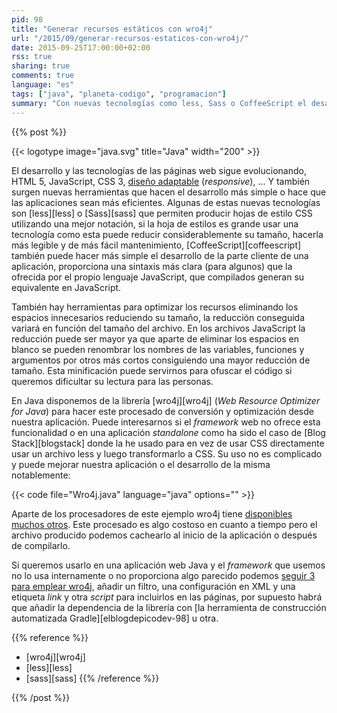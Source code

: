 ```yaml
---
pid: 98
title: "Generar recursos estáticos con wro4j"
url: "/2015/09/generar-recursos-estaticos-con-wro4j/"
date: 2015-09-25T17:00:00+02:00
rss: true
sharing: true
comments: true
language: "es"
tags: ["java", "planeta-codigo", "programacion"]
summary: "Con nuevas tecnologías como less, Sass o CoffeeScript el desarrollo y mantenimiento de una página web medianamente compleja mejora notablemente. Con la librería wro4j en una aplicación Java podemos procesar este tipo de recursos y convertirlos a los equivalentes que saben interpretar los navegadores de forma nativa CSS y JavaScript además de optimizar su tamaño u ofuscarlos."
---
```


{{% post %}}


{{< logotype image="java.svg" title="Java" width="200" >}}

El desarrollo y las tecnologías de las páginas web sigue evolucionando, HTML 5, JavaScript, CSS 3, [diseño adaptable](https://es.wikipedia.org/wiki/Dise%C3%B1o_web_adaptable) (_responsive_), ... Y también surgen nuevas herramientas que hacen el desarrollo más simple o hace que las aplicaciones sean más eficientes. Algunas de estas nuevas tecnologías son [less][less] o [Sass][sass] que permiten producir hojas de estilo CSS utilizando una mejor notación, si la hoja de estilos es grande usar una tecnología como esta puede reducir considerablemente su tamaño, hacerla más legible y de más fácil mantenimiento, [CoffeeScript][coffeescript] también puede hacer más simple el desarrollo de la parte cliente de una aplicación, proporciona una sintaxis más clara (para algunos) que la ofrecida por el propio lenguaje JavaScript, que compilados generan su equivalente en JavaScript.

También hay herramientas para optimizar los recursos eliminando los espacios innecesarios reduciendo su tamaño, la reducción conseguida variará en función del tamaño del archivo. En los archivos JavaScript la reducción puede ser mayor ya que aparte de eliminar los espacios en blanco se pueden renombrar los nombres de las variables, funciones y argumentos por otros más cortos consiguiendo una mayor reducción de tamaño. Esta minificación puede servirnos para ofuscar el código si queremos dificultar su lectura para las personas.

En Java disponemos de la librería [wro4j][wro4j] (_Web Resource Optimizer for Java_) para hacer este procesado de conversión y optimización desde nuestra aplicación. Puede interesarnos si el _framework_ web no ofrece esta funcionalidad o en una aplicación _standalone_ como ha sido el caso de [Blog Stack][blogstack] donde la he usado para en vez de usar CSS directamente usar un archivo less y luego transformarlo a CSS. Su uso no es complicado y puede mejorar nuestra aplicación o el desarrollo de la misma notablemente:

{{< code file="Wro4j.java" language="java" options="" >}}

Aparte de los procesadores de este ejemplo wro4j tiene [disponibles muchos otros](https://code.google.com/p/wro4j/wiki/AvailableProcessors). Este procesado es algo costoso en cuanto a tiempo pero el archivo producido podemos cachearlo al inicio de la aplicación o después de compilarlo.

Si queremos usarlo en una aplicación web Java y el _framework_ que usemos no lo usa internamente o no proporciona algo parecido podemos [seguir 3 para emplear wro4j](http://wro4j.github.io/wro4j/), añadir un filtro, una configuración en XML y una etiqueta _link_ y otra _script_ para incluirlos en las páginas, por supuesto habrá que añadir la dependencia de la librería con [la herramienta de construcción automatizada Gradle][elblogdepicodev-98] u otra.

{{% reference %}}

* [wro4j][wro4j]
* [less][less]
* [sass][sass]
{{% /reference %}}

{{% /post %}}
